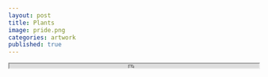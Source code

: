 ```yaml
---
layout: post
title: Plants
image: pride.png
categories: artwork
published: true
---
```


<iframe src="https://allyradomski.art/p5js/plants/" title="plants" width="16" height="9" style="width: 100%;">
</iframe>